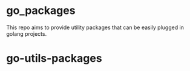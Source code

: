 # go_packages
This repo aims to provide utility packages that can be easily plugged in golang projects.
# go-utils-packages
